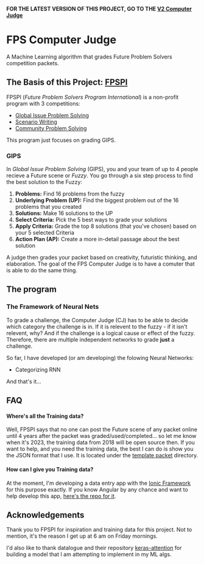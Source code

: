 __FOR THE LATEST VERSION OF THIS PROJECT, GO TO THE [V2 Computer Judge](https://github.com/th4t-gi/CJ2)__

# FPS Computer Judge
A Machine Learning algorithm that grades Future Problem Solvers competition packets.

## The Basis of this Project: [FPSPI](https://www.fpspi.org)

FPSPI (*Future Problem Solvers Program International*) is a non-profit program with 3 competitions:

* [Global Issue Problem Solving](http://www.fpspi.org/gips.html)
* [Scenario Writing](http://www.fpspi.org/sw.html)
* [Community Problem Solving](http://www.fpspi.org/cmps.html)

This program just focuses on grading GIPS.

### GIPS
In *Global Issue Problem Solving* (GIPS), you and your team of up to 4 people recieve a Future scene or *Fuzzy*. You go through a six step process to find the best solution to the Fuzzy:

1. **Problems:** Find 16 problems from the fuzzy 
2. **Underlying Problem (UP):** Find the biggest problem out of the 16 problems that you created
3. **Solutions:** Make 16 solutions to the UP
4. **Select Criteria:** Pick the 5 best ways to grade your solutions
5. **Apply Criteria:** Grade the top 8 solutions (that you've chosen) based on your 5 selected Criteria
6. **Action Plan (AP):** Create a more in-detail passage about the best solution

A judge then grades your packet based on creativity, futuristic thinking, and elaboration. The goal of the FPS Computer Judge is to have a comuter that is able to do the same thing.

## The program

### The Framework of Neural Nets

To grade a challenge, the Computer Judge (CJ) has to be able to decide which category the challenge is in. If it is relevent to the fuzzy - if it isn't relevent, why? And if the challenge is a logical cause or effect of the fuzzy. Therefore, there are multiple independent networks to grade **just** a challenge.

So far, I have developed (or am developing) the folowing Neural Networks:

* Categorizing RNN

And that's it...

<!--
#### The Categorizing Recurrent Neural Network
Probably the most complicated Neural Network to built and train, and the most straight forward named network, but probably the most complicated Neural Network in general. The CRNN will categorize and decide why a problem or solution is categorized the way it is.
#### The Yes Challenge/Relevant Solution Neural Network (YC/RSNN)
The YR as I've dubed it, which is a nickname for an abreviation, will find what makes good challenges and good solutions and grades them accordingly.
#### The Elaboration Neural Network (ENN)
"The N" for short, this Neural Network will decide if A) a challenge has clarity on why it's a futuristic problem and B) a relevent solution is elaborated on.
#### The step 4 Relevance Neural Network (4RNN)
This neural network's output will consist of the five types of criteria. The 4RNN will decide if a criteria is Advanced, Modified, Generic, Duplicate, or Not Relevant to the UP.
#### The Overal Neural Network (ONN)
This is not "one ANN to rule them all", but the "hardworkness neural network". It grades the Research Applied, the Creative Strength, and Futuristic thinking. This will be a difficult Neural Network to train becuase this is the most intuitive part of the grading, and I'm not even sure what the inputs will be.
#### Underlying Problem Neural Network
The UP Neural Network will find the different sections the Underlying Problem is required to have and will also grade the two intuitive parts of the UP, the Focus and the Adequacy of it.
#### The Action plan Neural Network (Ann)
The Ann will grade the Action plan on it's Relevance, Effectiveness, Impact, Humaness, and Development. This Network will definitly be influenced by the UPNN
and it's Adequacy.
-->

## FAQ
   #### Where's all the Training data?
   Well, FPSPI says that no one can post the Future scene of any packet online until 4 years after the packet was graded/used/completed... so let me know when it's 2023, the training data from 2018 will be open source then. If you want to help, and you need the training data, the best I can do is show you the JSON format that I use. It is located under the [template packet](https://github.com/th4t-gi/FPS-CJ/tree/master/template%20packet) directory. 
   #### How can I give you Training data?
   At the moment, I'm developing a data entry app with the [Ionic Framework](https://ionicframework.com/) for this purpose exactly. If you know Angular by any chance and want to help develop this app, [here's the repo for it](https://github.com/th4t-gi/FPS-data-entry).


## Acknowledgements
Thank you to FPSPI for inspiration and training data for this project. Not to mention, it's the reason I get up at 6 am on Friday mornings.

I'd also like to thank datalogue and their repository [keras-attention](https://github.com/datalogue/keras-attention) for building a model that I am attempting to implement in my ML algs.

